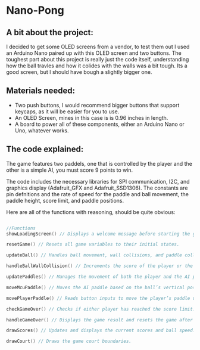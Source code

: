 # Nano-Pong

## A bit about the project:
I decided to get some OLED screens from a vendor, to test them out I used an Arduino Nano paired up
with this OLED screen and two buttons. The toughest part about this project is really just the code itself, understanding how the ball travles and how it colides with the walls was a bit tough. Its a good screen, but I should have bough a slightly bigger one. 

## Materials needed: 

- Two push buttons, I would recommend bigger buttons that support keycaps, as it will be easier for you to use.
- An OLED Screen, mines in this case is is 0.96 inches in length. 
- A board to power all of these components, either an Arduino Nano or Uno, whatever works.

## The code explained: 

The game features two paddels, one that is controlled by the player and the other is a simple AI, you 
must score 9 points to win. 

The code includes the necessary libraries for SPI communication, I2C, and graphics display (Adafruit_GFX and Adafruit_SSD1306). The constants are pin defnitions and the rate of speed for the paddle and ball movement, the paddle height, score limit, and paddle positions.

Here are all of the functions with reasoning, should be quite obvious: 

```cpp 

//Functions
showLoadingScreen() // Displays a welcome message before starting the game.

resetGame() // Resets all game variables to their initial states.

updateBall() // Handles ball movement, wall collisions, and paddle collisions. It updates the ball's position based on its current direction and speed.

handleBallWallCollision() // Increments the score of the player or the opponent when the ball hits the wall and resets the ball position.

updatePaddles() // Manages the movement of both the player and the AI paddle.

moveMcuPaddle() // Moves the AI paddle based on the ball’s vertical position.

movePlayerPaddle() // Reads button inputs to move the player’s paddle up or down.

checkGameOver() // Checks if either player has reached the score limit.

handleGameOver() // Displays the game result and resets the game after a delay.

drawScores() // Updates and displays the current scores and ball speed.

drawCourt() // Draws the game court boundaries.

```
